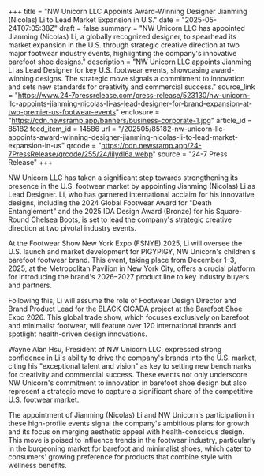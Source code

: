 +++
title = "NW Unicorn LLC Appoints Award-Winning Designer Jianming (Nicolas) Li to Lead Market Expansion in U.S."
date = "2025-05-24T07:05:38Z"
draft = false
summary = "NW Unicorn LLC has appointed Jianming (Nicolas) Li, a globally recognized designer, to spearhead its market expansion in the U.S. through strategic creative direction at two major footwear industry events, highlighting the company's innovative barefoot shoe designs."
description = "NW Unicorn LLC appoints Jianming Li as Lead Designer for key U.S. footwear events, showcasing award-winning designs. The strategic move signals a commitment to innovation and sets new standards for creativity and commercial success."
source_link = "https://www.24-7pressrelease.com/press-release/523130/nw-unicorn-llc-appoints-jianming-nicolas-li-as-lead-designer-for-brand-expansion-at-two-premier-us-footwear-events"
enclosure = "https://cdn.newsramp.app/banners/business-corporate-1.jpg"
article_id = 85182
feed_item_id = 14586
url = "/202505/85182-nw-unicorn-llc-appoints-award-winning-designer-jianming-nicolas-li-to-lead-market-expansion-in-us"
qrcode = "https://cdn.newsramp.app/24-7PressRelease/qrcode/255/24/lilydl6a.webp"
source = "24-7 Press Release"
+++

<p>NW Unicorn LLC has taken a significant step towards strengthening its presence in the U.S. footwear market by appointing Jianming (Nicolas) Li as Lead Designer. Li, who has garnered international acclaim for his innovative designs, including the 2024 Global Footwear Award for "Death Entanglement" and the 2025 IDA Design Award (Bronze) for his Square-Round Chelsea Boots, is set to lead the company's strategic creative direction at two pivotal industry events.</p><p>At the Footwear Show New York Expo (FSNYE) 2025, Li will oversee the U.S. launch and market development for PIGYPIGY, NW Unicorn's children's barefoot footwear brand. This event, taking place from December 1–3, 2025, at the Metropolitan Pavilion in New York City, offers a crucial platform for introducing the brand's 2026–2027 product line to key industry buyers and partners.</p><p>Following this, Li will assume the role of Footwear Design Director and Brand Product Lead for the BLACK CICADA project at the Barefoot Shoe Expo 2026. This global trade show, which focuses exclusively on barefoot and minimalist footwear, will feature over 120 international brands and spotlight health-driven design innovations.</p><p>Wayne Alan Hsu, President of NW Unicorn LLC, expressed strong confidence in Li's ability to drive the company's brands into the U.S. market, citing his "exceptional talent and vision" as key to setting new benchmarks for creativity and commercial success. These events not only underscore NW Unicorn's commitment to innovation in barefoot shoe design but also represent a strategic move to capture a significant share of the competitive U.S. footwear market.</p><p>The appointment of Jianming (Nicolas) Li and NW Unicorn's participation in these high-profile events signal the company's ambitious plans for growth and its focus on merging aesthetic appeal with health-conscious design. This move is poised to influence trends in the footwear industry, particularly in the burgeoning market for barefoot and minimalist shoes, which cater to consumers' growing preference for products that combine style with wellness benefits.</p>
